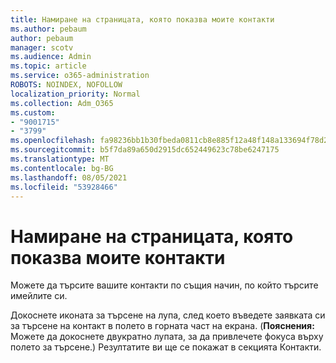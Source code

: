 ```yaml
---
title: Намиране на страницата, която показва моите контакти
ms.author: pebaum
author: pebaum
manager: scotv
ms.audience: Admin
ms.topic: article
ms.service: o365-administration
ROBOTS: NOINDEX, NOFOLLOW
localization_priority: Normal
ms.collection: Adm_O365
ms.custom:
- "9001715"
- "3799"
ms.openlocfilehash: fa98236bb1b30fbeda0811cb8e885f12a48f148a133694f78d2029489bf2be24
ms.sourcegitcommit: b5f7da89a650d2915dc652449623c78be6247175
ms.translationtype: MT
ms.contentlocale: bg-BG
ms.lasthandoff: 08/05/2021
ms.locfileid: "53928466"
---
```

# <a name="find-the-page-that-shows-my-contacts"></a>Намиране на страницата, която показва моите контакти

Можете да търсите вашите контакти по същия начин, по който търсите имейлите си.
 
Докоснете иконата за търсене на лупа, след което въведете заявката си за търсене на контакт в полето в горната част на екрана. (**Пояснения:** Можете да докоснете двукратно лупата, за да привлечете фокуса върху полето за търсене.) Резултатите ви ще се покажат в секцията Контакти.
